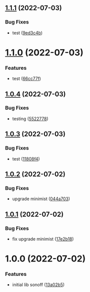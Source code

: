 ## [1.1.1](https://github.com/lucas-eduardo/sonoff/compare/v1.1.0...v1.1.1) (2022-07-03)


### Bug Fixes

* test ([9ed3c4b](https://github.com/lucas-eduardo/sonoff/commit/9ed3c4b734c265552bf5c677063ab60f0f9cbbba))

# [1.1.0](https://github.com/lucas-eduardo/sonoff/compare/v1.0.4...v1.1.0) (2022-07-03)


### Features

* test ([66cc77f](https://github.com/lucas-eduardo/sonoff/commit/66cc77f61a7b8c687c26fec84957bfa402761d77))

## [1.0.4](https://github.com/lucas-eduardo/sonoff/compare/v1.0.3...v1.0.4) (2022-07-03)


### Bug Fixes

* testing ([5522778](https://github.com/lucas-eduardo/sonoff/commit/55227782cae9ab86af08a6ec4eada8d15d6c1067))

## [1.0.3](https://github.com/lucas-eduardo/sonoff/compare/v1.0.2...v1.0.3) (2022-07-03)


### Bug Fixes

* test ([11808f4](https://github.com/lucas-eduardo/sonoff/commit/11808f4752da0f849367bd423e3f59f2fdce2c54))

## [1.0.2](https://github.com/lucas-eduardo/sonoff/compare/v1.0.1...v1.0.2) (2022-07-02)


### Bug Fixes

* upgrade minimist ([044a703](https://github.com/lucas-eduardo/sonoff/commit/044a703004a0d4d92fa7f5c28062444d8a59dfaf))

## [1.0.1](https://github.com/lucas-eduardo/sonoff/compare/v1.0.0...v1.0.1) (2022-07-02)


### Bug Fixes

* fix upgrade minimist ([17e2b18](https://github.com/lucas-eduardo/sonoff/commit/17e2b18b692c4f3aa05a79337a5d2b40c1daed5e))

# 1.0.0 (2022-07-02)


### Features

* initial lib sonoff ([13a02b5](https://github.com/lucas-eduardo/sonoff/commit/13a02b5510d7e78b092baa42698a3a2f14497db2))
